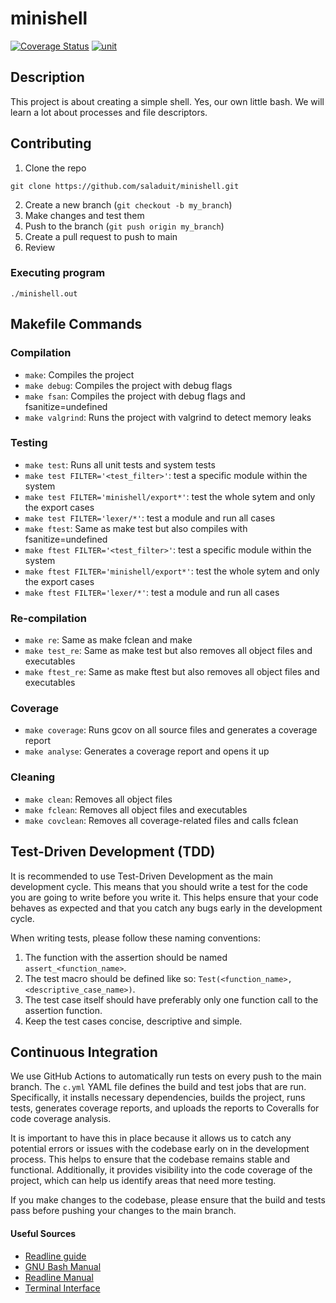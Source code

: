 # minishell
[![Coverage Status](https://coveralls.io/repos/github/saladuit/minishell/badge.svg)](https://coveralls.io/github/saladuit/minishell) [![unit](https://github.com/saladuit/minishell/actions/workflows/c.yml/badge.svg)](https://github.com/saladuit/minishell/actions/workflows/c.yml)

## Description

This project is about creating a simple shell. Yes, our own little bash. We will learn a lot about processes and file descriptors.

## Contributing
1. Clone the repo
```
git clone https://github.com/saladuit/minishell.git
```
2. Create a new branch (`git checkout -b my_branch`)
3. Make changes and test them
4. Push to the branch (`git push origin my_branch`)
5. Create a pull request to push to main
6. Review

### Executing program
```
./minishell.out
```

## Makefile Commands
### Compilation
- `make`: Compiles the project
- `make debug`: Compiles the project with debug flags
- `make fsan`: Compiles the project with debug flags and fsanitize=undefined
- `make valgrind`: Runs the project with valgrind to detect memory leaks
### Testing
- `make test`: Runs all unit tests and system tests
- `make test FILTER='<test_filter>'`: test a specific module within the system
- `make test FILTER='minishell/export*'`: test the whole sytem and only the export cases
- `make test FILTER='lexer/*'`: test a module and run all cases
- `make ftest`: Same as make test but also compiles with fsanitize=undefined
- `make ftest FILTER='<test_filter>'`: test a specific module within the system
- `make ftest FILTER='minishell/export*'`: test the whole sytem and only the export cases
- `make ftest FILTER='lexer/*'`: test a module and run all cases
### Re-compilation
- `make re`: Same as make fclean and make
- `make test_re`: Same as make test but also removes all object files and executables
- `make ftest_re`: Same as make ftest but also removes all object files and executables
### Coverage
- `make coverage`: Runs gcov on all source files and generates a coverage report
- `make analyse`: Generates a coverage report and opens it up
### Cleaning
- `make clean`: Removes all object files
- `make fclean`: Removes all object files and executables
- `make covclean`: Removes all coverage-related files and calls fclean

## Test-Driven Development (TDD)
It is recommended to use Test-Driven Development as the main development cycle. 
This means that you should write a test for the code you are going to write before you write it. 
This helps ensure that your code behaves as expected and that you catch any bugs early in the development cycle.

When writing tests, please follow these naming conventions:
1. The function with the assertion should be named `assert_<function_name>`.
2. The test macro should be defined like so: `Test(<function_name>, <descriptive_case_name>)`.
3. The test case itself should have preferably only one function call to the assertion function.
4. Keep the test cases concise, descriptive and simple.

## Continuous Integration
We use GitHub Actions to automatically run tests on every push to the main branch. 
The `c.yml` YAML file defines the build and test jobs that are run. 
Specifically, it installs necessary dependencies, builds the project, runs tests, generates coverage reports, 
and uploads the reports to Coveralls for code coverage analysis.

It is important to have this in place because it allows us to catch any potential errors or 
issues with the codebase early on in the development process. 
This helps to ensure that the codebase remains stable and functional. 
Additionally, it provides visibility into the code coverage of the project, 
which can help us identify areas that need more testing.

If you make changes to the codebase, 
please ensure that the build and tests pass before pushing your changes to the main branch.

#### Useful Sources
- [Readline guide](https://web.mit.edu/gnu/doc/html/rlman_2.html)
- [GNU Bash Manual](https://www.gnu.org/savannah-checkouts/gnu/bash/manual)
- [Readline Manual](https://man7.org/linux/man-pages/man3/readline.3.html)
- [Terminal Interface](https://www.gnu.org/software/libc/manual/html_node/Low_002dLevel-Terminal-Interface.html)

